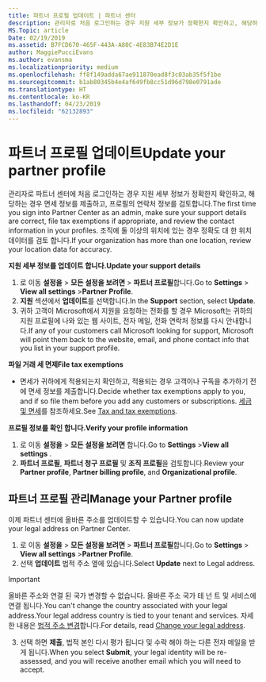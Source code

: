 ```yaml
---
title: 파트너 프로필 업데이트 | 파트너 센터
description: 관리자로 처음 로그인하는 경우 지원 세부 정보가 정확한지 확인하고, 해당하는 경우 면세 정보를 제출하고, 프로필의 연락처 정보를 검토합니다.
MS.Topic: article
Date: 02/19/2019
ms.assetid: B7FCD670-465F-443A-A80C-4E83B74E2D1E
author: MaggiePucciEvans
ms.author: evansma
ms.localizationpriority: medium
ms.openlocfilehash: ff8f149adda67ae911870ead8f3c03ab35f5f1be
ms.sourcegitcommit: b1ab80345b4e4af649fb8cc51d96d798e0791ade
ms.translationtype: HT
ms.contentlocale: ko-KR
ms.lasthandoff: 04/23/2019
ms.locfileid: "62132893"
---
```

# <a name="update-your-partner-profile"></a><span data-ttu-id="c8799-103">파트너 프로필 업데이트</span><span class="sxs-lookup"><span data-stu-id="c8799-103">Update your partner profile</span></span>


<span data-ttu-id="c8799-104">관리자로 파트너 센터에 처음 로그인하는 경우 지원 세부 정보가 정확한지 확인하고, 해당하는 경우 면세 정보를 제출하고, 프로필의 연락처 정보를 검토합니다.</span><span class="sxs-lookup"><span data-stu-id="c8799-104">The first time you sign into Partner Center as an admin, make sure your support details are correct, file tax exemptions if appropriate, and review the contact information in your profiles.</span></span> <span data-ttu-id="c8799-105">조직에 둘 이상의 위치에 있는 경우 정확도 대 한 위치 데이터를 검토 합니다.</span><span class="sxs-lookup"><span data-stu-id="c8799-105">If your organization has more than one location, review your location data for accuracy.</span></span>

<span data-ttu-id="c8799-106">**지원 세부 정보를 업데이트 합니다.**</span><span class="sxs-lookup"><span data-stu-id="c8799-106">**Update your support details**</span></span>

1.  <span data-ttu-id="c8799-107">로 이동 **설정을** &gt; **모든 설정을 보려면** &gt; **파트너 프로필**합니다.</span><span class="sxs-lookup"><span data-stu-id="c8799-107">Go to **Settings** &gt; **View all settings** &gt;**Partner Profile**.</span></span>
2.  <span data-ttu-id="c8799-108">**지원** 섹션에서 **업데이트**를 선택합니다.</span><span class="sxs-lookup"><span data-stu-id="c8799-108">In the **Support** section, select **Update**.</span></span>
3.  <span data-ttu-id="c8799-109">귀하 고객이 Microsoft에서 지원을 요청하는 전화를 할 경우 Microsoft는 귀하의 지원 프로필에 나와 있는 웹 사이트, 전자 메일, 전화 연락처 정보를 다시 안내합니다.</span><span class="sxs-lookup"><span data-stu-id="c8799-109">If any of your customers call Microsoft looking for support, Microsoft will point them back to the website, email, and phone contact info that you list in your support profile.</span></span>

<span data-ttu-id="c8799-110">**파일 거래 세 면제**</span><span class="sxs-lookup"><span data-stu-id="c8799-110">**File tax exemptions**</span></span>

-   <span data-ttu-id="c8799-111">면세가 귀하에게 적용되는지 확인하고, 적용되는 경우 고객이나 구독을 추가하기 전에 면세 정보를 제출합니다.</span><span class="sxs-lookup"><span data-stu-id="c8799-111">Decide whether tax exemptions apply to you, and if so file them before you add any customers or subscriptions.</span></span> <span data-ttu-id="c8799-112">[세금 및 면세](tax-and-tax-exemptions.md)를 참조하세요.</span><span class="sxs-lookup"><span data-stu-id="c8799-112">See [Tax and tax exemptions](tax-and-tax-exemptions.md).</span></span>

<span data-ttu-id="c8799-113">**프로필 정보를 확인 합니다.**</span><span class="sxs-lookup"><span data-stu-id="c8799-113">**Verify your profile information**</span></span>

1.  <span data-ttu-id="c8799-114">로 이동 **설정을** &gt; **모든 설정을 보려면** 합니다.</span><span class="sxs-lookup"><span data-stu-id="c8799-114">Go to **Settings** &gt;**View all settings** .</span></span> 
2.  <span data-ttu-id="c8799-115">**파트너 프로필**, **파트너 청구 프로필** 및 **조직 프로필**을 검토합니다.</span><span class="sxs-lookup"><span data-stu-id="c8799-115">Review your **Partner profile**, **Partner billing profile**, and **Organizational profile**.</span></span>

## <a name="manage-your-partner-profile"></a><span data-ttu-id="c8799-116">파트너 프로필 관리</span><span class="sxs-lookup"><span data-stu-id="c8799-116">Manage your Partner profile</span></span> 

<span data-ttu-id="c8799-117">이제 파트너 센터에 올바른 주소를 업데이트할 수 있습니다.</span><span class="sxs-lookup"><span data-stu-id="c8799-117">You can now update your legal address on Partner Center.</span></span>

1. <span data-ttu-id="c8799-118">로 이동 **설정을** &gt; **모든 설정을 보려면** &gt; **파트너 프로필**합니다.</span><span class="sxs-lookup"><span data-stu-id="c8799-118">Go to **Settings** &gt; **View all settings** &gt;**Partner Profile**.</span></span>
2. <span data-ttu-id="c8799-119">선택 **업데이트** 법적 주소 옆에 있습니다.</span><span class="sxs-lookup"><span data-stu-id="c8799-119">Select **Update** next to Legal address.</span></span> 

>[!Important]
><span data-ttu-id="c8799-120">올바른 주소와 연결 된 국가 변경할 수 없습니다. 올바른 주소 국가 테 넌 트 및 서비스에 연결 됩니다.</span><span class="sxs-lookup"><span data-stu-id="c8799-120">You can't change the country associated with your legal address.Your legal address country is tied to your tenant and services.</span></span> <span data-ttu-id="c8799-121">자세한 내용은 [법적 주소 변경](https://docs.microsoft.com/office365/admin/manage/change-address-contact-and-more?view=o365-worldwide)합니다.</span><span class="sxs-lookup"><span data-stu-id="c8799-121">For details, read [Change your legal address](https://docs.microsoft.com/office365/admin/manage/change-address-contact-and-more?view=o365-worldwide).</span></span>

3. <span data-ttu-id="c8799-122">선택 하면 **제출**, 법적 본인 다시 평가 됩니다 및 수락 해야 하는 다른 전자 메일을 받게 됩니다.</span><span class="sxs-lookup"><span data-stu-id="c8799-122">When you select **Submit**, your legal identity will be re-assessed, and you will receive another email which you will need to accept.</span></span>



 



